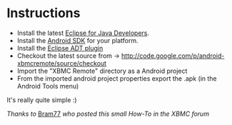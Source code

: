 # Instructions #
  * Install the latest [Eclipse for Java Developers](http://www.eclipse.org/downloads/).
  * Install the [Android SDK](http://developer.android.com/sdk/index.html) for your platform.
  * Install the [Eclipse ADT plugin](http://developer.android.com/sdk/eclipse-adt.html)
  * Checkout the latest source from -> http://code.google.com/p/android-xbmcremote/source/checkout
  * Import the "XBMC Remote" directory as a Android project
  * From the imported android project properties export the .apk (in the Android Tools menu)

It's really quite simple :)


_Thanks to_ [Bram77](http://xbmc.org/forum/member.php?u=30369) _who posted this small How-To in the XBMC forum_